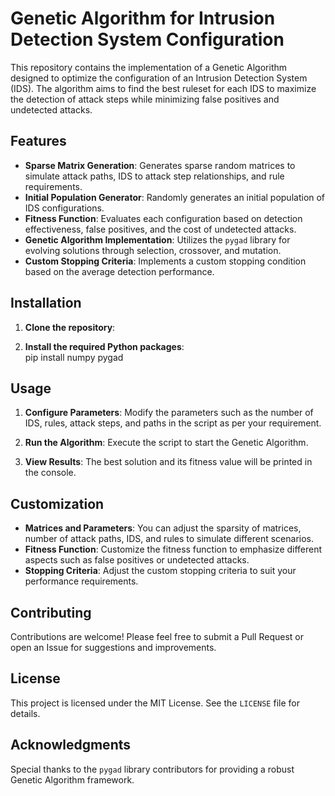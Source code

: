 # Genetic Algorithm for Intrusion Detection System Configuration

This repository contains the implementation of a Genetic Algorithm designed to optimize the configuration of an Intrusion Detection System (IDS). The algorithm aims to find the best ruleset for each IDS to maximize the detection of attack steps while minimizing false positives and undetected attacks.

## Features

- **Sparse Matrix Generation**: Generates sparse random matrices to simulate attack paths, IDS to attack step relationships, and rule requirements.
- **Initial Population Generator**: Randomly generates an initial population of IDS configurations.
- **Fitness Function**: Evaluates each configuration based on detection effectiveness, false positives, and the cost of undetected attacks.
- **Genetic Algorithm Implementation**: Utilizes the `pygad` library for evolving solutions through selection, crossover, and mutation.
- **Custom Stopping Criteria**: Implements a custom stopping condition based on the average detection performance.

## Installation

1. **Clone the repository**:  

2. **Install the required Python packages**:  
   pip install numpy pygad

## Usage

1. **Configure Parameters**: Modify the parameters such as the number of IDS, rules, attack steps, and paths in the script as per your requirement.

2. **Run the Algorithm**: Execute the script to start the Genetic Algorithm.  

3. **View Results**: The best solution and its fitness value will be printed in the console.

## Customization

- **Matrices and Parameters**: You can adjust the sparsity of matrices, number of attack paths, IDS, and rules to simulate different scenarios.
- **Fitness Function**: Customize the fitness function to emphasize different aspects such as false positives or undetected attacks.
- **Stopping Criteria**: Adjust the custom stopping criteria to suit your performance requirements.

## Contributing

Contributions are welcome! Please feel free to submit a Pull Request or open an Issue for suggestions and improvements.

## License

This project is licensed under the MIT License. See the `LICENSE` file for details.

## Acknowledgments

Special thanks to the `pygad` library contributors for providing a robust Genetic Algorithm framework.
